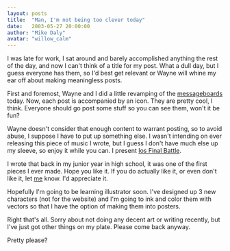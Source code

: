 ```yaml
---
layout: posts
title:  "Man, I'm not being too clever today"
date:   2003-05-27 20:00:00
author: "Mike Daly"
avatar: "willow_calm"
---
```

I was late for work, I sat around and barely accomplished anything the rest of the day, and now I can't think of a title for my post. What a dull day, but I guess everyone has them, so I'd best get relevant or Wayne will whine my ear off about making meaningless posts.

 First and foremost, Wayne and I did a little revamping of the [messageboards](topics.php) today. Now, each post is accompanied by an icon. They are pretty cool, I think. Everyone should go post some stuff so you can see them, won't it be fun?

 Wayne doesn't consider that enough content to warrant posting, so to avoid abuse, I suppose I have to put up something else. I wasn't intending on ever releasing this piece of music I wrote, but I guess I don't have much else up my sleeve, so enjoy it while you can. I present [Ios Final Battle](https://content.duelingmonkeys.com/filespace/willow/iosfinal.mp3).

 I wrote that back in my junior year in high school, it was one of the first pieces I ever made. Hope you like it. If you do actually like it, or even don't like it, let [me](mailto:willow@duelingmonkeys.com) know. I'd appreciate it.

 Hopefully I'm going to be learning illustrator soon. I've designed up 3 new characters (not for the website) and I'm going to ink and color them with vectors so that I have the option of making them into posters.

 Right that's all. Sorry about not doing any decent art or writing recently, but I've just got other things on my plate. Please come back anyway.

 Pretty please?
